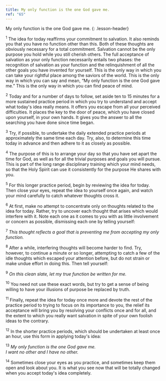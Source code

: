 ```yaml
---
title: My only function is the one God gave me.
ref: "65"
---
```


My only function is the one God gave me.
{: .lesson-header}

<sup>1</sup> The idea for today reaffirms your commitment to salvation. It also
reminds you that you have no function other than this. Both of these
thoughts are obviously necessary for a total commitment. Salvation
cannot be the only purpose you hold while you still cherish others. The
full acceptance of salvation as your only function necessarily entails
two phases: the recognition of salvation as your function and the
relinquishment of all the other goals you have invented for yourself.
This is the only way in which you can take your rightful place among the
saviors of the world. This is the only way in which you can say and
mean, “My only function is the one God gave me.” This is the only way in
which you can find peace of mind.

<sup>2</sup> Today and for a number of days to follow, set aside ten to 15 minutes
for a more sustained practice period in which you try to understand and
accept what today's idea really means. It offers you escape from all
your perceived difficulties. It places the key to the door of peace,
which you have closed upon yourself, in your own hands. It gives you the
answer to all the searching you have done since time began.

<sup>3</sup> Try, if possible, to undertake the daily extended practice periods at
approximately the same time each day. Try, also, to determine this time
today in advance and then adhere to it as closely as possible.

<sup>4</sup> The purpose of this is to arrange your day so that you have set apart
the time for God, as well as for all the trivial purposes and goals you
will pursue. This is part of the long range disciplinary training which
your mind needs, so that the Holy Spirit can use it consistently for the
purpose He shares with you.

<sup>5</sup> For this longer practice period, begin by reviewing the idea for
today. Then close your eyes, repeat the idea to yourself once again, and
watch your mind carefully to catch whatever thoughts cross it.

<sup>6</sup> At first, make no attempt to concentrate only on thoughts related to
the idea for today. Rather, try to uncover each thought that arises
which would interfere with it. Note each one as it comes to you with as
little involvement or concern as possible, dismissing each one by
telling yourself:

<sup>7</sup> *This thought reflects a goal that is preventing me from accepting my
only function.*

<sup>8</sup> After a while, interfering thoughts will become harder to find. Try,
however, to continue a minute or so longer, attempting to catch a few of
the idle thoughts which escaped your attention before, but do not strain
or make undue effort in doing this. Then tell yourself:

<sup>9</sup> *On this clean slate, let my true function be written for me.*

<sup>10</sup> You need not use these exact words, but try to get a sense of being
willing to have your illusions of purpose be replaced by truth.

<sup>11</sup> Finally, repeat the idea for today once more and devote the rest of
the practice period to trying to focus on its importance to you, the
relief its acceptance will bring you by resolving your conflicts once
and for all, and the extent to which you really want salvation in spite
of your own foolish ideas to the contrary.

<sup>12</sup> In the shorter practice periods, which should be undertaken at least
once an hour, use this form in applying today's idea:

<sup>13</sup> *My only function is the one God gave me.<br/>
I want no other and I have no other.*

<sup>14</sup> Sometimes close your eyes as you practice, and sometimes keep them
open and look about you. It is what you see now that will be totally
changed when you accept today's idea completely.

